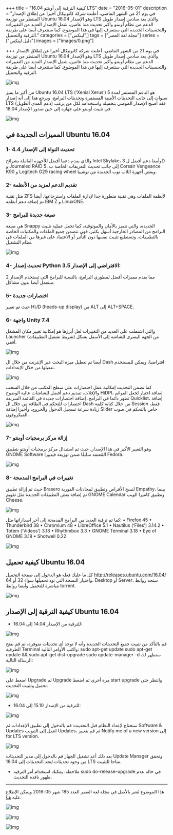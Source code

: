 +++
title = "كيفية الترقية إلى أوبنتو 16.04 LTS"
date = "2016-05-01"
description = "في يوم 21 من الشهر الماضي، أعلنت شركة كانونيكال أخيرا عن إطلاق الإصدار المنتظر من توزيعة Ubuntu وهو الإصدار 16.04 LTS والذي يعد سادس إصدار طويل الدعم من نظام أوبنتو وأكبر تحديث منذ عامين، شمل الإصدار العديد من التغييرات والتحسينات الجديدة التي سنتعرف إليها في هذا الموضوع، كما سنتعرف أيضا على طريقة الترقية والتحميل."
categories = ["لينكس",]
tags = ["مجلة لغة العصر"]
series = ["دليل لينكس"]
images = ["images/0.png"]

+++
في يوم 21 من الشهر الماضي، أعلنت شركة كانونيكال أخيرا عن إطلاق الإصدار المنتظر من توزيعة Ubuntu وهو الإصدار 16.04 LTS والذي يعد سادس إصدار طويل الدعم من نظام أوبنتو وأكبر تحديث منذ عامين، شمل الإصدار العديد من التغييرات والتحسينات الجديدة التي سنتعرف إليها في هذا الموضوع، كما سنتعرف أيضا على طريقة الترقية والتحميل.

![img](images/1.jpg)

من أكبر ما يميز Ubuntu 16.04 LTS (‘Xenial Xerus’) هو الدعم المستمر لمدة 5 سنوات إلى جانب التحديثات الأمنية المستمرة وتحديثات البرامج، ويرجع هذا إلى أنه إصدار LTS (دعم المدى الطويل) فقد أصبح الإصدار الموصي بتحميله واستخدامه لكل من يرغب في تثبيت أوبنتو على جهازه إلى حين صدور الإصدار 18.04.

![img](images/2.png)

## المميزات الجديدة في Ubuntu 16.04

### 1- تحديث النواة إلى الإصدار 4.4

 والذي يقدم دعما أفضل للأجهزة العاملة بشرائح Intel Skylake، وأيضا دعم أفضل ل 3D و Journaled RAID 5، إلى جانب تحديث التعريفات الخاصة ب Corsair Vengeance K90 و Logitech G29 racing wheel وبعض أجهزة اللاب توب الجديدة من توشيبا.

### 2- تقديم الدعم لمزيد من الأنظمة

مثل تقنية ZFS لأنظمة الملفات وهي تقنية متطورة جدا لإدارة الملفات واسترجاعها، أيضا تم إضافة دعم أنظمة IBM Z و LinuxONE.

### 3-  صيغة جديدة للبرامج

هي صيغة Snappy الجديدة، والتي تتميز بالأمان والموثوقية، كما تجعل عملية تثبيت البرامج من المصادر الخارجية أسهل بكثير، فهي تتضمن جميع الملفات والمكتبات الخاصة بالتطبيقات، وتستطيع تثبيت نفسها دون التأثير أو الاعتماد على غيرها من الملفات في نظام التشغيل.

![img](images/3.jpg)

### 4- تحديث إصدار Python الافتراضي إلى الإصدار 3.5:

مما يقدم مميزات أفضل لمطوري البرامج، بالنسبة للبرامج التي تستخدم الإصدار 2 ستعمل أيضا بدون مشاكل.

### 5- اختصارات جديدة

حيث تم تغيير HUD (heads-up display) من ALT إلى ALT+SPACE.

### 6- واجهة Unity 7.4

والتي اشتملت على العديد من التغييرات لعل أبرزها هو إمكانية تغيير مكان المشغل Launcher (شريط تشغيل التطبيقات) من الجهة اليسرى للشاشة إلى الأسفل بشكل أفقي.

![img](images/4.jpg)

أيضا تم تعطيل ميزة البحث عبر الإنترنت من خلال ال Dash افتراضيا، ويمكن للمستخدم تفعيلها من خلال الإعدادات.

![img](images/5.jpg)

كما تضمن التحديث إمكانية عمل اختصارات على سطح المكتب من خلال السحب والإفلات، تقديم دعم أفضل للشاشات عالية الوضوح HiDPI، إضافة اختيار لجعل القوائم تظهر دائما في البرامج، إضافة اختصارات جديدة في القائمة السريعة Quicklist، إضافة اختصارات للتحكم في الطاقة من خلال ال Dash من خلال كتابة كلمة Session فقط، زيادة سرعة تسجيل الدخول والخروج، وأخيرا إضافة Slider خاص بالتحكم في صوت الميكروفون.

![img](images/6.jpg)

### 7- إزالة مركز برمجيات أوبنتو

وهو التغيير الأكبر في هذا الإصدار، حيث تم استبدال مركز برمجيات أوبنتو بتطبيق GNOME Software المُعتمد سابقًا ضمن توزيعة فيدورا Fedora.

![img](images/7.jpg)

### 8- تغييرات في البرامج المدمجة

حيث تم إزالة تطبيق Brasero لنسخ الأقراص وتطبيق لمحادثات الفورية Empathy، بينما تم إضافة بعض التطبيقات الجديدة مثل تقويم GNOME Calendar وتطبيق كاميرا الويب Cheese.

![img](images/8.png)

كما تم ترقية العديد من البرامج المدمجة إلى آخر اصداراتها مثل:
    • Firefox 45
    • Thunderbird 38
    • Chromium 48
    • LibreOffice 5.1
    • Nautilus (‘Files’) 3.14.2
    • Totem (‘Videos’) 3.18
    • Rhythmbox 3.3
    • GNOME Terminal 3.18
    • Eye of GNOME 3.18
    • Shotwell 0.22

![img](images/9.png)

## كيفية تحميل Ubuntu 16.04

كل ما عليك فعله هو الدخول إلى صفحة التحميل http://releases.ubuntu.com/16.04/ واختيار النسخة التي تود تحميلها سواء 32 أو 64، Desktop أو Server، ستجد روابط مباشرة للتحميل وأيضا روابط torrent.

![img](images/10.jpg)

## كيفية الترقية إلى الإصدار Ubuntu 16.04

- للترقية من الإصدار 14.04 إلى 16.04:

![img](images/11.jpg)

قم بالتأكد من تثبيت جميع التحديثات الجديدة وأنه لا توجد أي تحديثات متوفرة، ثم قم بفتح الطرفية Terminal واكتب الأوامر التالية:
sudo apt-get update
sudo apt-get update && sudo apt-get dist-upgrade
sudo update-manager –d
ستظهر لك الرسالة التالية:

![img](images/12.png)

اضغط على Upgrade ثم Upgrade مرة أخرى ثم اضغط start upgrade وانتظر حتى تحميل وتثبيت التحديث.

![img](images/13.png)

- للترقية من الإصدار 15.10 إلى 16.04:

![img](images/14.jpg)

ستحتاج لإعداد النظام قبل التحديث:
قم بالدخول إلى تطبيق الإعدادات ثم Software & Updates انتقل إلى التبويب Updates، ثم قم بتغيير Notify me of a new version إلى for LTS version.

![img](images/15.png)

بعد ذلك أعد تشغيل الجهاز قم بالدخول إلى مدير التحديثات Update Manager وتحقق من وجود تحديثات لتجد التحديثات إلى 16.04 LTS متاحا للتثبيت.
- ملاحظة: يمكنك استخدام أمر الترقية sudo do-release-upgrade في حالة عدم ظهور نافذة التحديث.

---

هذا الموضوع نُشر باﻷصل في مجلة لغة العصر العدد 185 شهر 05-2016 ويمكن الإطلاع عليه [هنا](https://drive.google.com/file/d/1QH89M5_xSqY5_q-wUvSV5gn4CK7kdkxq/view?usp=sharing).

![img](images/185-6.png)

![img](images/185-7.png)

![img](images/185-8.png)
